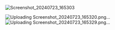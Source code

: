 ![Screenshot_20240723_165303](https://github.com/user-attachments/assets/d3a6ef97-ebaf-4c2d-a001-d6e6e4523c2a)

![Uploading Screenshot_20240723_165320.png…]()
![Uploading Screenshot_20240723_165329.png…]()
